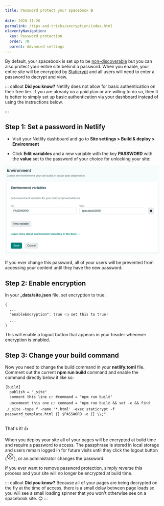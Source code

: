 ```yaml
---
title: Password protect your spacebook 🔒 

date: 2020-11-20
permalink: /tips-and-tricks/encryption/index.html
eleventyNavigation:
  key: Password protection
  order: 70 
  parent: Advanced settings
---
```

By default, your spacebook is set up to be [non-discoverable](/privacy) but you can also protect your entire site behind a password. When you enable, your entire site will be encrypted by [Staticrypt](https://github.com/robinmoisson/staticrypt) and all users will need to enter a password to decrypt and view. 

::: callout
**Did you know?** Netlify does not allow for basic authentication on their free tier. If you are already on a paid plan or are willing to do so, then it is better to simply set up basic authentication via your dashboard instead of using the instructions below.

:::

## Step 1: Set a password in Netlify

* Visit your Netlify dashboard and go to **Site settings > Build & deploy > Environment**

* Click **Edit variables** and a new variable with the key **PASSWORD** with the **value** set to the password of your choice for unlocking your site:

![Password example](/static/img/password.png)

If you ever change this password, all of your users will be prevented from accessing your content until they have the new password.

## Step 2: Enable encryption

In your **_data/site.json** file, set encryption to true:

```
{
  ...
  "enableEncryption": true 👈 set this to true!
  ...
}

```

This will enable a logout button that appears in your header whenever encryption is enabled. 

## Step 3: Change your build command

Now you need to change the build command in your **netlify.toml** file. Comment out the current **npm run build** command and enable the command directly below it like so:  

```
[build]
  publish = "_site"
  comment this line 👉 #command = "npm run build" 
  uncomment this one 👉 command = "npm run build && set -e && find ./_site -type f -name '*.html' -exec staticrypt -f password_template.html {} $PASSWORD -o {} \\;"
  
```

That's it! 👍

When you deploy your site all of your pages will be encrypted at build time and require a password to access. The passphrase is stored in local storage and users remain logged in for future visits until they click the logout button  (<svg  width="24" height="24"  xmlns='http://www.w3.org/2000/svg' class='ionicon inline text-gray-400 hover:text-red-800' viewBox='0 0 512 512'><title>Close Circle</title><path d='M448 256c0-106-86-192-192-192S64 150 64 256s86 192 192 192 192-86 192-192z' fill='none' stroke='currentColor' stroke-miterlimit='10' stroke-width='32'/><path fill='none' stroke='currentColor' stroke-linecap='round' stroke-linejoin='round' stroke-width='32' d='M320 320L192 192M192 320l128-128'/></svg>), or an administrator changes the password. 

If you ever want to remove password protection, simply reverse this process and your site will no longer be encrypted at build time.

::: callout
**Did you know?** Because all of your pages are being decrypted on the fly at the time of access, there is a small delay between page loads so you will see a small loading spinner that you won't otherwise see on a spacebook site. 😊
:::
